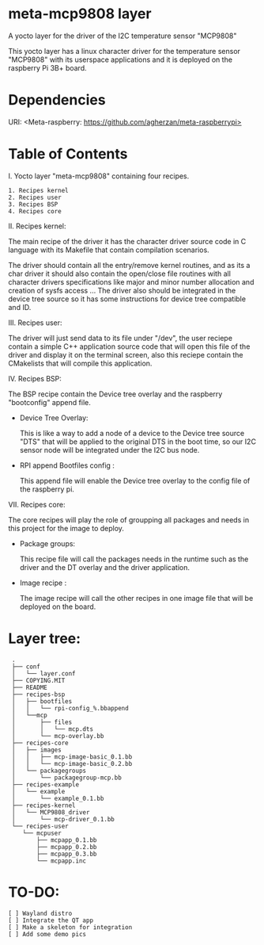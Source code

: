 # meta-mcp9808 layer
A yocto layer for the driver of the I2C temperature sensor "MCP9808" 

This yocto layer has a linux character driver for the temperature sensor "MCP9808" 
with its userspace applications and it is deployed on the raspberry Pi 3B+ board.




Dependencies
============

  URI: <Meta-raspberry: https://github.com/agherzan/meta-raspberrypi>
  

Table of Contents
=================

  I. Yocto layer "meta-mcp9808" containing four recipes. 
  
    1. Recipes kernel
    2. Recipes user
    3. Recipes BSP
    4. Recipes core
    
    
 II. Recipes kernel:
 
  The main recipe of the driver it has the character driver source code in C language with its Makefile that contain compilation scenarios.
  
  The driver should contain all the entry/remove kernel routines, and as its a char driver it should also contain the open/close file routines
  with all character drivers specifications like major and minor number allocation and creation of sysfs access ...
  The driver also should be integrated in the device tree source so it has some instructions for device tree compatible and ID.
  
  III. Recipes user:
  
  The driver will just send data to its file under "/dev", the user reciepe contain a simple C++ application source code that will open this file  of the driver and display it on the terminal screen, also this reciepe contain the CMakelists that will compile this application.
    
  IV. Recipes BSP: 
  
   The BSP recipe contain the Device tree overlay and the raspberry "bootconfig" append file.
   
   - Device Tree Overlay:

     This is like a way to add a node of a device to the Device tree source "DTS" that will be applied to the original DTS in the boot time, so our I2C sensor node will be integrated under the I2C bus node.
   
   - RPI append Bootfiles config :
     
     This append file will enable the Device tree overlay to the config file of the raspberry pi.
        
   VII. Recipes core: 
   
   The core recipes will play the role of groupping all packages and needs in this project for the image to deploy.
   
   - Package groups:
     
     This recipe file will call the packages needs in the runtime such as the driver and the DT overlay and the driver application.
     
  - Image recipe :
     
     The image recipe will call the other recipes in one image file that will be deployed on the board.

Layer tree:
============     

     .
     ├── conf
     │   └── layer.conf
     ├── COPYING.MIT
     ├── README
     ├── recipes-bsp
     │   ├── bootfiles
     │   │   └── rpi-config_%.bbappend
     │   └──mcp
     │       ├── files
     │       │   └── mcp.dts
     │       └── mcp-overlay.bb
     ├── recipes-core
     │   ├── images
     │   │   ├── mcp-image-basic_0.1.bb
     │   │   └── mcp-image-basic_0.2.bb
     │   └── packagegroups
     │       └── packagegroup-mcp.bb
     ├── recipes-example
     │   └── example
     │       └── example_0.1.bb
     ├── recipes-kernel
     │   └── MCP9808_driver
     │       └── mcp-driver_0.1.bb
     └── recipes-user
        └── mcpuser
            ├── mcpapp_0.1.bb
            ├── mcpapp_0.2.bb
            ├── mcpapp_0.3.bb
            └── mcpapp.inc
   



TO-DO:
============

    [ ] Wayland distro
    [ ] Integrate the QT app
    [ ] Make a skeleton for integration
    [ ] Add some demo pics

